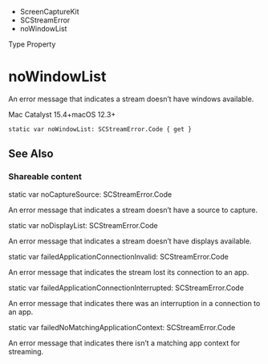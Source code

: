 

- ScreenCaptureKit
- SCStreamError
-  noWindowList 

Type Property

# noWindowList

An error message that indicates a stream doesn’t have windows available.

Mac Catalyst 15.4+macOS 12.3+

``` source
static var noWindowList: SCStreamError.Code { get }
```

## See Also

### Shareable content

static var noCaptureSource: SCStreamError.Code

An error message that indicates a stream doesn’t have a source to capture.

static var noDisplayList: SCStreamError.Code

An error message that indicates a stream doesn’t have displays available.

static var failedApplicationConnectionInvalid: SCStreamError.Code

An error message that indicates the stream lost its connection to an app.

static var failedApplicationConnectionInterrupted: SCStreamError.Code

An error message that indicates there was an interruption in a connection to an app.

static var failedNoMatchingApplicationContext: SCStreamError.Code

An error message that indicates there isn’t a matching app context for streaming.

